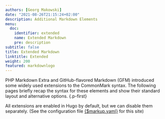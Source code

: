 ```yaml
---
authors: [Georg Makowski]
date: "2021-08-26T21:15:24+02:00"
description: Additional Markdown Elements
menu:
  doc:
    identifier: extended
    name: Extended Markdown
    pre: description
subtitle: false
title: Extended Markdown
linktitle: Extended
weight: 200
featured: markdownlogo
---
```


PHP Markdown Extra and GitHub-flavored Markdown (GFM) introduced some widely used extensions to the CommonMark syntax. The following pages briefly recap the syntax for these elements and show their standard layout and alternative options.
{.p-first} <!--more-->

All extensions are enabled in Hugo by default, but we can disable them separately. (See the configuration file [{$markup.yaml}](/doc/appendix/config/markup#8) for this site)
